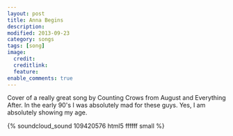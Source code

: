 ```yaml
---
layout: post
title: Anna Begins
description:
modified: 2013-09-23
category: songs
tags: [song]
image:
  credit:
  creditlink:
  feature:
enable_comments: true
---
```


Cover of a really great song by Counting Crows from August and Everything After. In the early 90's I was absolutely mad for these guys. Yes, I am absolutely showing my age.

{% soundcloud_sound 109420576 html5 ffffff small %}